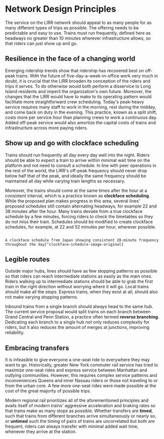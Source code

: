 # Network Design Principles

The service on the LIRR network should appeal to as many people for as many different types of trips as possible.
The offering needs to be predictable and easy to use.
Trains must run frequently, defined here as headways no greater than 10 minutes wherever infrastructure allows, so that riders can just show up and go.

## Resilience in the face of a changing world

Emerging ridership trends show that ridership has recovered best on off-peak trains.
With the future of five-day-a-week-in-office work very much in doubt, it is crucial that the LIRR broaden its conception of the riders and trips it serves.
To do otherwise would both perform a disservice to Long Island residents and imperil the organization's own future.
Moreover, the changes that the LIRR would have to make to its operating pattern would facilitate more straightforward crew scheduling.
Today's peak-heavy service requires many staff to work in the morning, rest during the midday, and come back on duty in the evening.
This practice, known as a split shift, costs more per service hour than planning crews to work a continuous day.
Added off-peak service would also amortize the capital costs of trains and infrastructure across more paying riders.

## Show up and go with clockface scheduling

Trains should run frequently all day every day well into the night.
Riders should be able to expect a train to arrive within minimal wait time on the platform and not need to consult a schedule.
In line with peer operations in the rest of the world, the LIRR's off-peak frequency should never drop below half that of the peak, and ideally the same frequency should be maintained all day while varying train lengths as necessary.

Moreover, the trains should come at the same times after the hour at a consistent interval, which is a practice known as **clockface scheduling**.
While the proposed plan makes progress in this area, several lines' proposed schedules still contain alternating headways, for example 22 and 38 minutes after the hour.
Many trains deviate from a true clockface schedule by a few minutes, forcing riders to check the timetables so they do not miss their train.
Schedules should be modified to create clockface schedules, for example, at 22 and 52 minutes per hour, wherever possible.

```{image} ./ClockfaceSchedule.jpg

A clockface schedule from Japan showing consistent 20-minute frequency throughout the day[^clockface-schedule-image-original]
```

[^clockface-schedule-image-original]: https://commons.wikimedia.org/wiki/File:Himeji-monorail6.jpg

## Legible routes

Outside major hubs, lines should have as few stopping patterns as possible so that riders can reach intermediate stations as easily as the main ones.
Riders walking up to intermediate stations should be able to grab the first train in the right direction without worrying where it will go.
Local trains should make all the stops.
Express trains, when they exist at all, should also not make varying stopping patterns.

Inbound trains from a single branch should always head to the same hub.
The current service proposal would split trains on each branch between Grand Central and Penn Station, a practice often termed **reverse branching**.
Dedicating each branch to a single hub not only reduces complexity for riders, but it also reduces the amount of merges at junctions, improving reliability.

## Embracing transfers

It is infeasible to give everyone a one-seat ride to everywhere they may want to go.
Historically, greater New York commuter rail service has tried to maximize one-seat rides and express service between Manhattan and outlying communities.
However, this requires complex service patterns and inconveniences Queens and inner Nassau riders or those not traveling to or from the urban core.
A few more one-seat rides were made possible at the cost of the great majority of possible trips.

Modern regional rail prioritizes all of the aforementioned principles and avails itself of modern trains' aggressive acceleration and braking rates so that trains make as many stops as possible.
Whether transfers are **timed**, such that trains from different branches arrive simultaneously or nearly so, or **untimed** such the timing of pairs of trains are uncorrelated but both are frequent, riders can always transfer with minimal added wait time, whenever they arrive at the station.
